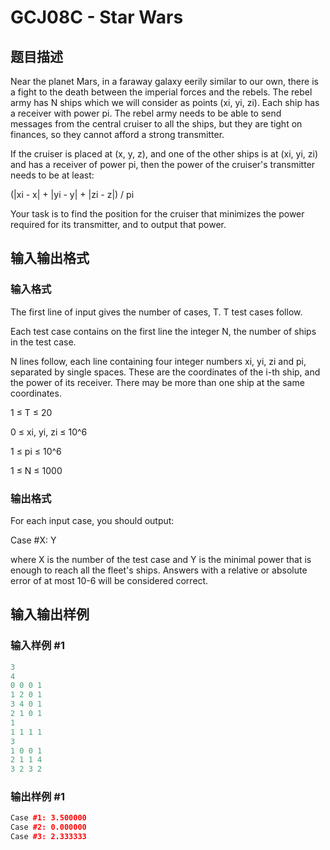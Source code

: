 # GCJ08C - Star Wars

## 题目描述

Near the planet Mars, in a faraway galaxy eerily similar to our own, there is a fight to the death between the imperial forces and the rebels. The rebel army has N ships which we will consider as points (xi, yi, zi). Each ship has a receiver with power pi. The rebel army needs to be able to send messages from the central cruiser to all the ships, but they are tight on finances, so they cannot afford a strong transmitter.

If the cruiser is placed at (x, y, z), and one of the other ships is at (xi, yi, zi) and has a receiver of power pi, then the power of the cruiser's transmitter needs to be at least:

(|xi - x| + |yi - y| + |zi - z|) / pi

Your task is to find the position for the cruiser that minimizes the power required for its transmitter, and to output that power.

## 输入输出格式

### 输入格式

The first line of input gives the number of cases, T. T test cases follow.

Each test case contains on the first line the integer N, the number of ships in the test case.

N lines follow, each line containing four integer numbers xi, yi, zi and pi, separated by single spaces. These are the coordinates of the i-th ship, and the power of its receiver. There may be more than one ship at the same coordinates.

1 ≤ T ≤ 20

0 ≤ xi, yi, zi ≤ 10^6

1 ≤ pi ≤ 10^6

1 ≤ N ≤ 1000

### 输出格式

For each input case, you should output:

Case #X: Y

where X is the number of the test case and Y is the minimal power that is enough to reach all the fleet's ships. Answers with a relative or absolute error of at most 10-6 will be considered correct.

## 输入输出样例

### 输入样例 #1

```cpp
3
4
0 0 0 1
1 2 0 1
3 4 0 1
2 1 0 1
1
1 1 1 1
3
1 0 0 1
2 1 1 4
3 2 3 2
```


### 输出样例 #1

```cpp
Case #1: 3.500000
Case #2: 0.000000
Case #3: 2.333333
```


